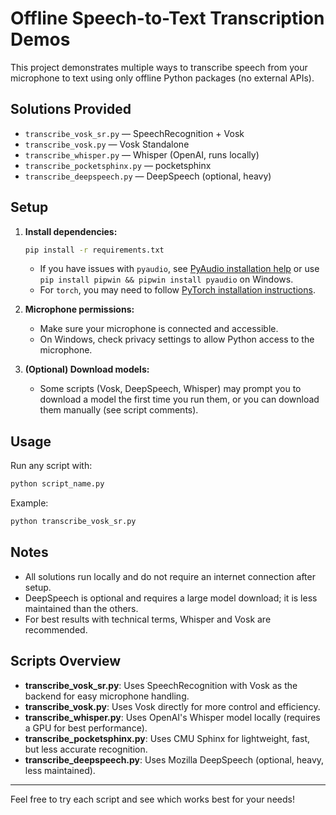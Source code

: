 # Offline Speech-to-Text Transcription Demos

This project demonstrates multiple ways to transcribe speech from your microphone to text using only offline Python packages (no external APIs).

## Solutions Provided

- `transcribe_vosk_sr.py`         — SpeechRecognition + Vosk
- `transcribe_vosk.py`            — Vosk Standalone
- `transcribe_whisper.py`         — Whisper (OpenAI, runs locally)
- `transcribe_pocketsphinx.py`    — pocketsphinx
- `transcribe_deepspeech.py`      — DeepSpeech (optional, heavy)

## Setup

1. **Install dependencies:**

   ```bash
   pip install -r requirements.txt
   ```

   - If you have issues with `pyaudio`, see [PyAudio installation help](https://people.csail.mit.edu/hubert/pyaudio/#downloads) or use `pip install pipwin && pipwin install pyaudio` on Windows.
   - For `torch`, you may need to follow [PyTorch installation instructions](https://pytorch.org/get-started/locally/).

2. **Microphone permissions:**
   - Make sure your microphone is connected and accessible.
   - On Windows, check privacy settings to allow Python access to the microphone.

3. **(Optional) Download models:**
   - Some scripts (Vosk, DeepSpeech, Whisper) may prompt you to download a model the first time you run them, or you can download them manually (see script comments).

## Usage

Run any script with:

```bash
python script_name.py
```

Example:

```bash
python transcribe_vosk_sr.py
```

## Notes

- All solutions run locally and do not require an internet connection after setup.
- DeepSpeech is optional and requires a large model download; it is less maintained than the others.
- For best results with technical terms, Whisper and Vosk are recommended.

## Scripts Overview

- **transcribe_vosk_sr.py**: Uses SpeechRecognition with Vosk as the backend for easy microphone handling.
- **transcribe_vosk.py**: Uses Vosk directly for more control and efficiency.
- **transcribe_whisper.py**: Uses OpenAI's Whisper model locally (requires a GPU for best performance).
- **transcribe_pocketsphinx.py**: Uses CMU Sphinx for lightweight, fast, but less accurate recognition.
- **transcribe_deepspeech.py**: Uses Mozilla DeepSpeech (optional, heavy, less maintained).

---

Feel free to try each script and see which works best for your needs! 